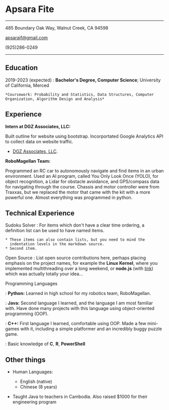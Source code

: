 # Apsara Fite

-------------------     ----------------------------

485 Boundary Oak Way, Walnut Creek, CA 94598

apsarajf@gmail.com

(925)286-0249

-------------------     ----------------------------


Education
---------

2019-2023 (expected)
:   **Bachelor's Degree, Computer Science**; University of California, Merced

    *Coursework: Probability and Statistics, Data Structures, Computer Organization, Algorithm Design and Analysis*


Experience
----------

**Intern at DGZ Associates, LLC:**

Built outline for website using bootstrap. Incorportated Google Analytics API to collect data on website traffic. 

* [DGZ Associates, LLC](https://www.dgzassociates.com/index.html).

**RoboMagellan Team:**

Programmed an RC car to autonomously navigate and find items in an urban environment. Used an AI program, called You Only Look Once (YOLO), for object recognition, a Lidar for obstacle avoidance, and GPS/compass data for navigating through the course. Chassis and motor controller were from Traxxas, but we replaced the motor that came with the kit with a more powerful one. Almost everything was programmed in python.


Technical Experience
--------------------

Sudoku Solver
:   For items which don't have a clear time ordering, a definition
    list can be used to have named items.

    * These items can also contain lists, but you need to mind the
      indentation levels in the markdown source.
    * Second item.

Open Source
:   List open source contributions here, perhaps placing emphasis on
    the project names, for example the **Linux Kernel**, where you
    implemented multithreading over a long weekend, or **node.js**
    (with [link](http://nodejs.org)) which was actually totally
    your idea...

Programming Languages

:   **Python:** Learned in high school for my robotics team, RoboMagellan.
    
:   **Java:** Second language I learned, and the language I am most
    familiar with. Have done many projects with this language using
    object-oriented programming (OOP).

:   **C++:** First language I learned, comfortable using OOP. Made a 
    few mini-games with it, including a simple platformer and an
    incredibly buggy puzzle game.

:   Basic knowledge of **C**, **R**, **PowerShell**


Other things
----------------------------------------

* Human Languages:

     * English (native)
     * Chinese (8 years)

* Taught Java to teachers in Cambodia. Also raised $1000
  for their engineering program 
